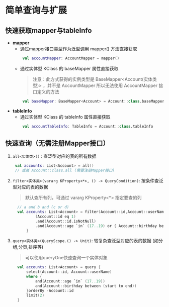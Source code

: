 # 简单查询与扩展

## 快速获取mapper与tableInfo

- **mapper**
    - 通过mapper接口类型作为泛型调用 mapper() 方法直接获取
      ````kotlin
       val accountMapper: AccountMapper = mapper()
      ````
    - 通过实体型 KClass 的 baseMapper 属性直接获取
      > 注意：此方式获得的实例类型是 BaseMapper<Account(实体类型)>
      ，并不是 AccountMapper 所以无法使用 AccountMapper 接口定义的方法
       ````kotlin
        val baseMapper: BaseMapper<Account> = Account::class.baseMapper
       ````
- **tableInfo**
    - 通过实体型 KClass 的 tableInfo 属性直接获取
      ````kotlin
       val accountTableInfo: TableInfo = Account::class.tableInfo
      ````

## 快速查询（无需注册Mapper接口）

1. `all<实体类>()` : 查泛型对应的表的所有数据

      ```kotlin
       val accounts: List<Account> = all()
       // 或者 Account::class.all (需要注册Mapper接口)
      ```

2. `filter<实体类>(vararg KProperty<*>, () -> QueryCondition)`: 按条件查泛型对应的表的数据
   > 默认查所有列，可通过 vararg KProperty<*> 指定要查的列

      ```kotlin
        // a and b and (c or d)
        val accounts: List<Account> = filter(Account::id,Account::userName) {
                (Account::id eq 1)
                .and(Account::id.isNotNull)
                .and(Account::age `in` (17..19) or { Account::birthday between (start to end) })
            }
      ```

3. `query<实体类>(QueryScope.() -> Unit)`: 较复杂查泛型对应的表的数据 (如分组,分页,排序等)
   > 可以使用queryOne快速查询一个实体对象

      ```kotlin
        val accounts: List<Account> = query {
            select(Account::id, Account::userName)
            where {
                and(Account::age `in` (17..19))
                and(Account::birthday between (start to end))
            }orderBy -Account::id
            limit(2)
        }
      ```